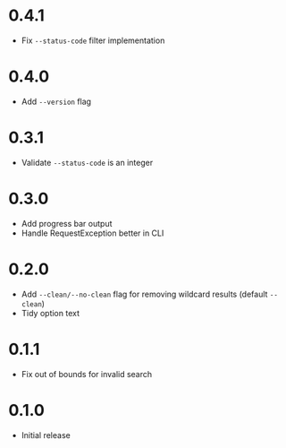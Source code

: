# 0.4.1

- Fix `--status-code` filter implementation

# 0.4.0

- Add `--version` flag

# 0.3.1

- Validate `--status-code` is an integer

# 0.3.0

- Add progress bar output
- Handle RequestException better in CLI

# 0.2.0

- Add `--clean/--no-clean` flag for removing wildcard results (default `--clean`)
- Tidy option text

# 0.1.1

- Fix out of bounds for invalid search

# 0.1.0

- Initial release
